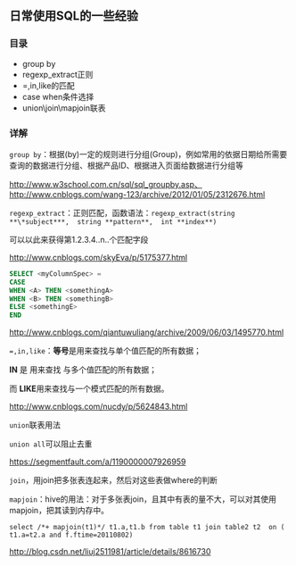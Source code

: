 ## 日常使用SQL的一些经验

### 目录

- group by
- regexp_extract正则
- =,in,like的匹配
- case when条件选择
- union\join\mapjoin联表



### 详解

`group by`：根据(by)一定的规则进行分组(Group)，例如常用的依据日期给所需要查询的数据进行分组、根据产品ID、根据进入页面给数据进行分组等

http://www.w3school.com.cn/sql/sql_groupby.asp、http://www.cnblogs.com/wang-123/archive/2012/01/05/2312676.html



`regexp_extract`：正则匹配，函数语法：`regexp_extract(string **\*subject***,  string **pattern**,  int **index**)`

可以以此来获得第1.2.3.4..n..个匹配字段

http://www.cnblogs.com/skyEva/p/5175377.html



```sql
SELECT <myColumnSpec> = 
CASE 
WHEN <A> THEN <somethingA> 
WHEN <B> THEN <somethingB> 
ELSE <somethingE> 
END 
```

http://www.cnblogs.com/qiantuwuliang/archive/2009/06/03/1495770.html



`=,in,like`：**等号**是用来查找与单个值匹配的所有数据；

**IN** 是 用来查找 与多个值匹配的所有数据；

而 **LIKE**用来查找与一个模式匹配的所有数据。

http://www.cnblogs.com/nucdy/p/5624843.html



`union`联表用法

`union all`可以阻止去重

https://segmentfault.com/a/1190000007926959



`join`，用join把多张表连起来，然后对这些表做where的判断



`mapjoin`：hive的用法：对于多张表join，且其中有表的量不大，可以对其使用mapjoin，把其读到内存中。

`select /*+ mapjoin(t1)*/ t1.a,t1.b from table t1 join table2 t2  on ( t1.a=t2.a and f.ftime=20110802)  `

http://blog.csdn.net/liuj2511981/article/details/8616730